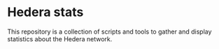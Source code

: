 # Hedera stats

This repository is a collection of scripts and tools to gather and display statistics about the
Hedera network.
